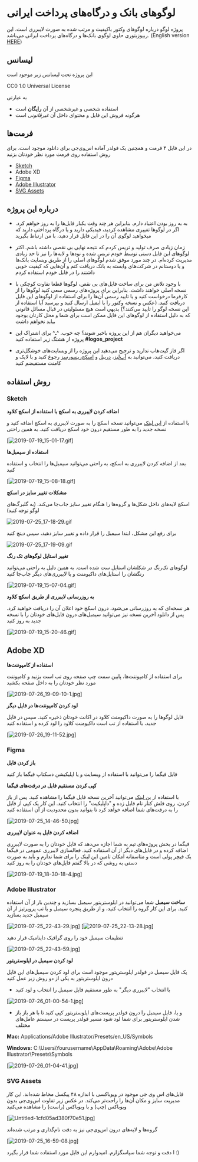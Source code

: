 # لوگوهای بانک و درگاه‌های پرداخت ایرانی
پروژه لوگو درباره لوگوهای وکتور باکیفیت و مرتب شده به صورت لایبرری است. این ریپوزیتوری حاوی لوگوی بانک‌ها و درگاه‌های پرداخت ایرانی می‌باشد.
(English version [HERE](https://github.com/zegond/logos-per-banks/blob/master/README.md))

## لیسانس
این پروژه تحت لیسانس زیر موجود است

CC0 1.0 Universal License

به عبارتی
- استفاده شخصی و غیرشخصی از آن **رایگان** است
- هرگونه فروش این فایل و محتوای داخل آن *غیرقانونی* است

## فرمت‌ها
در این فایل ۴ فرمت و همچنین یک فولدر آماده اس‌وی‌جی برای دانلود موجود است. برای روش استفاده روی فرمت مورد نظر خودتان بزنید

- [Sketch](https://github.com/zegond/logos-per-banks/blob/master/README-fa.md#sketch)
- Adobe XD
- [Figma](https://github.com/zegond/logos-per-banks/blob/master/README-fa.md#figma)
- [Adobe Illustrator](https://github.com/zegond/logos-per-banks/blob/master/README-fa.md#adobe-illustrator)
- [SVG Assets](https://github.com/zegond/logos-per-banks/blob/master/README-fa.md#svg-assets)

## درباره این پروژه
- به به روز بودن اعتیاد دارم. بنابراین هر چند وقت یکبار فایل‌ها را به روز خواهم کرد. اگر در لوگوها تغییری مشاهده کردید، فیدبکی دارید و یا درگاه پرداختی دارید که میخواهید لوگوی آن را در این فایل قرار دهید، با من ارتباط بگیرید

- زمان زیادی صرف تولید و تریس کردم که نتیجه نهایی بی نقصی داشته باشم. اکثر لوگوهای این فایل دستی توسط خودم تریس شده و نودها و لایه‌ها را نیز تا حد زیادی مدیریت کرده‌ام. در چند مورد موفق شدم لوگوهای اصلی را از طریق وبسایت بانک‌ها و یا دوستانم در شرکت‌های وابسته به بانک دریافت کنم و آن‌هایی که کیفیت خوبی داشتند را در فایل خودم استفاده کردم

- با وجود تلاش من برای ساخت فایل‌های بی نقص، لوگوها قطعا تفاوت کوچکی با نسخه اصلی خواهند داشت. بنابراین برای پروژه‌های رسمی سعی کنید لوگوها را از کارفرما درخواست کنید و یا تایید رسمی آن‌ها را برای استفاده از لوگوهای این فایل دریافت کنید. (عکس و نسخه وکتور را با ایمیل ارسال کنید و بپرسید آیا استفاده از این نسخه لوگو را تایید می‌کنند؟) بدیهی است هیچ مسئولیتی در قبال مسائل قانونی که به دلیل استفاده از لوگوهای این فایل ممکن است برای شما و محل کارتان بوجود بیاید نخواهم داشت

- می‌خواهید دیگران هم از این پروژه باخبر شوند؟ چه خوب. ^ـ^ برای اشتراک این پروژه از هشتگ زیر استفاده کنید
**#logos_project**

- اگر فاز گیت‌هاب ندارید و ترجیح می‌دهید این پروژه را از وبسایت‌های خوشگل‌تری دریافت کنید، می‌توانید به [آپ‌لبز](https://uplabs.com/zegond)، [دریبل](https://dribbble.com/zegond) و [اسکچ‌ریسورسز](https://sketchappsources.com/contributor/zegond) رجوع کنید و با لایک و کامنت مستفیضم کنید


## روش استفاده
### Sketch
**اضافه کردن لایبرری به اسکچ با استفاده از اسکچ کلاود**

با استفاده از [این لینک](https://sketch.cloud/s/jPwL7) می‌توانید نسخه اسکچ را به صورت لایبرری به اسکچ اضافه کنید و نسخه جدید را به طور مستقیم درون خود اسکچ دریافت کنید. به همین راحتی

[![2019-07-19_15-01-17.gif](https://s3.gifyu.com/images/2019-07-19_15-01-17.gif)]

**استفاده از سیمبل‌ها**

بعد از اضافه کردن لایبرری به اسکچ، به راحتی می‌توانید سیمبل‌ها را انتخاب و استفاده کنید

[![2019-07-19_15-08-18.gif](https://s3.gifyu.com/images/2019-07-19_15-08-18.gif)]

**مشکلات تغییر سایز در اسکچ**

اسکچ لایه‌های داخل شکل‌ها و گروه‌ها را هنگام تغییر سایز جاب‌جا می‌کند. (به گلبرگ‌های لوگو توجه کنید)

![2019-07-25_17-18-29.gif](https://s3.gifyu.com/images/2019-07-25_17-18-29.gif)

برای رفع این مشکل، ابتدا سیمبل را قرار داده و تغییر سایز دهید، سپس دیتچ کنید

![2019-07-25_17-19-09.gif](https://s3.gifyu.com/images/2019-07-25_17-19-09.gif)

**تغییر استایل لوگوهای تک رنگ**

لوگوهای تک‌رنگ در شکلشان استایل ست شده است. به همین دلیل به راحتی می‌توانید رنگشان را استایل‌های داکیومنت و یا لایبرری‌های دیگر جا‌ب‌جا کنید

[![2019-07-19_15-07-04.gif](https://s3.gifyu.com/images/2019-07-19_15-07-04.gif)]

**به روزرسانی لایبرری از طریق اسکچ کلاود**

هر نسخه‌ای که به روزرسانی می‌شود، درون اسکچ خود اعلان آن را دریافت خواهید کرد. پس از دانلود آخرین نسخه نیز می‌توانید سیمبل‌های درون فایل‌های خودتان را با نسخه جدید به روز کنید

[![2019-07-19_15-20-46.gif](https://s3.gifyu.com/images/2019-07-19_15-20-46.gif)]

## Adobe XD

**استفاده از کامپوننت‌ها**

برای استفاده از کامپوننت‌ها، پایین سمت چپ صفحه روی تب است بزنید و کامپوننت مورد نظر خودتان را به داخل صفحه بکشید

[![2019-07-26_19-09-10-1.jpg](https://s3.gifyu.com/images/2019-07-26_19-09-10-1.jpg)]

**لود کردن کامپوننت‌ها در فایل دیگر**

قایل لوگوها را به صورت داکیومنت کلاود در اکانت خودتان ذخیره کنید. سپس در فایل جدید، با استفاده از تب است داکیومنت کلاود را لود کرده و استفاده کنید

[![2019-07-26_19-11-52.jpg](https://s3.gifyu.com/images/2019-07-26_19-11-52.jpg)]

### Figma
**باز کردن فایل**

فایل فیگما را می‌توانید با استفاده از وبسایت و یا اپلیکیشن دسکتاپ فیگما باز کنید

**کپی کردن مستقیم فایل در درفت‌های فیگما**

با استفاده از [ین لینک](https://www.figma.com/file/siz6HblbLsZTnBbF98lczO/LogoS-Iran-Banks?node-id=0%3A1) می‌توانید آخرین نسخه فایل فیگما را مشاهده کنید. پس از باز کردن، روی فلش کنار نام فایل زده و "داپلیکیت" را انتخاب کنید. این کار یک کپی از فایل را به درفت‌های شما اضافه خواهد کرد تا بتوانید بدون محدودیت از آن استفاده کنید

[![2019-07-25_14-46-50.jpg](https://s3.gifyu.com/images/2019-07-25_14-46-50.jpg)]

**اضافه کردن فایل به عنوان لایبرری**

فیگما در بخش پروژه‌های تیم به شما اجازه می‌دهد که فایل خودتان را به صورت لایبرری اضافه کرده و  در فایل‌های دیگر از آن استفاده کنید. فعالسازی لایبرری عمومی در فیگما یک فیچر پولی است و متاسفانه امکان تامین این لینک را برای شما ندارم و باید به صورت دستی به روشی که در بالا گفتم فایل‌های خودتان را به روز کنید

[![2019-07-19_18-30-18-4.jpg](https://s3.gifyu.com/images/2019-07-19_18-30-18-4.jpg)]

### Adobe Illustrator
**ساخت سیمبل**
شما می‌توانید در ایلوستریتور سیمبل بسازید و چندین بار از آن استفاده کنید. برای این کار گروه را انتخاب کنید، و از طریق پنجره سیمبل و یا تب پروپرتیز از آن سیمبل جدید بسازید

[![2019-07-25_22-43-29.jpg](https://s3.gifyu.com/images/2019-07-25_22-43-29.jpg)]
[![2019-07-25_22-13-28.jpg](https://s3.gifyu.com/images/2019-07-25_22-13-28.jpg)]

تنظیمات سیمبل خود را روی گرافیک داینامیک قرار دهید

[![2019-07-25_22-43-59.jpg](https://s3.gifyu.com/images/2019-07-25_22-43-59.jpg)]

**لود کردن سیمبل در ایلوستریتور**

یک فایل سیمبل در فولدر ایلوستریتور موجود است
برای لود کردن سیمبل‌های این فایل درون ایلوستریتور به یکی از دو روش زیر عمل کنید
- با انتخاب "لایبرری دیگر" به طور مستقیم فایل سیمبل را انتخاب و لود کنید

[![2019-07-26_01-00-54-1.jpg](https://s3.gifyu.com/images/2019-07-26_01-00-54-1.jpg)]

- و یا، فایل سیمبل را درون فولدر پریست‌های ایلوستریتور کپی کنید تا با هر باز باز شدن ایلوستریتور برای شما لود شود
مسیر فولدر پریست در سیستم عامل‌های مختلف

**Mac:** Applications/Adobe Illustrator/Presets/en_US/Symbols

**Windows:** C:\Users\Yourusername\AppData\Roaming\Adobe\Adobe Illustrator\Presets\Symbols

[![2019-07-26_01-04-41.jpg](https://s3.gifyu.com/images/2019-07-26_01-04-41.jpg)]

### SVG Assets
فایل‌های اس وی جی موجود در ویوباکسی با اندازه ۴۸ پیکسل محاط شده‌اند. این کار مدیریت سایز و مکان آن‌ها را راحت‌تر می‌کند. در عکس زیر تفاوت اس‌وی‌جی بدون ویوباکس (چپ) و با ویوباکس (راست) را مشاهده می‌کنید

[![Untitled-1cfd05ad380f70e51.jpg](https://s3.gifyu.com/images/Untitled-1cfd05ad380f70e51.jpg)]

گروه‌ها و لایه‌های درون اس‌وی‌جی نیز به دقت نام‌گذاری و مرتب شده‌اند

[![2019-07-25_16-59-08.jpg](https://s3.gifyu.com/images/2019-07-25_16-59-08.jpg)]

ا دقت و توجه شما سپاسگزارم. امیدوارم این فایل مورد استفاده شما قرار بگیرد :)
